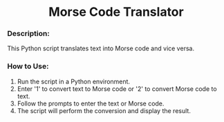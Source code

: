 <div align="center">

# Morse Code Translator

</div>

### Description:
This Python script translates text into Morse code and vice versa.

### How to Use:
1. Run the script in a Python environment.
2. Enter '1' to convert text to Morse code or '2' to convert Morse code to text.
3. Follow the prompts to enter the text or Morse code.
4. The script will perform the conversion and display the result.